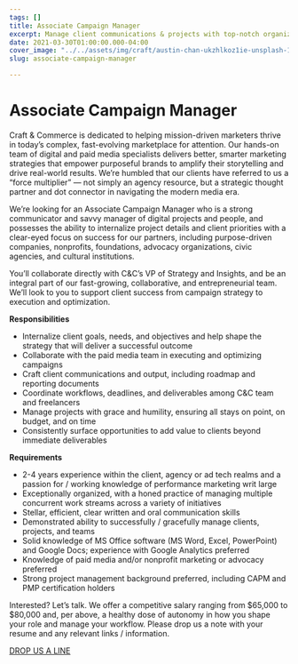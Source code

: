 ```yaml
---
tags: []
title: Associate Campaign Manager
excerpt: Manage client communications & projects with top-notch organizational skills.
date: 2021-03-30T01:00:00.000-04:00
cover_image: "../../assets/img/craft/austin-chan-ukzhlkoz1ie-unsplash-1.jpg"
slug: associate-campaign-manager

---
```

##### 

# **Associate Campaign Manager**

Craft & Commerce is dedicated to helping mission-driven marketers thrive in today’s complex, fast-evolving marketplace for attention. Our hands-on team of digital and paid media specialists delivers better, smarter marketing strategies that empower purposeful brands to amplify their storytelling and drive real-world results. We’re humbled that our clients have referred to us a “force multiplier” — not simply an agency resource, but a strategic thought partner and dot connector in navigating the modern media era.

We’re looking for an Associate Campaign Manager who is a strong communicator and savvy manager of digital projects and people, and possesses the ability to internalize project details and client priorities with a clear-eyed focus on success for our partners, including purpose-driven companies, nonprofits, foundations, advocacy organizations, civic agencies, and cultural institutions.

You’ll collaborate directly with C&C’s VP of Strategy and Insights, and be an integral part of our fast-growing, collaborative, and entrepreneurial team. We’ll look to you to support client success from campaign strategy to execution and optimization.

**Responsibilities**

* Internalize client goals, needs, and objectives and help shape the strategy that will deliver a successful outcome
* Collaborate with the paid media team in executing and optimizing campaigns
* Craft client communications and output, including roadmap and reporting documents
* Coordinate workflows, deadlines, and deliverables among C&C team and freelancers
* Manage projects with grace and humility, ensuring all stays on point, on budget, and on time
* Consistently surface opportunities to add value to clients beyond immediate deliverables

**Requirements**

* 2-4 years experience within the client, agency or ad tech realms and a passion for / working knowledge of performance marketing writ large
* Exceptionally organized, with a honed practice of managing multiple concurrent work streams across a variety of initiatives
* Stellar, efficient, clear written and oral communication skills
* Demonstrated ability to successfully / gracefully manage clients, projects, and teams
* Solid knowledge of MS Office software (MS Word, Excel, PowerPoint) and Google Docs; experience with Google Analytics preferred
* Knowledge of paid media and/or nonprofit marketing or advocacy preferred
* Strong project management background preferred, including CAPM and PMP certification holders

Interested? Let’s talk. We offer a competitive salary ranging from $65,000 to $80,000 and, per above, a healthy dose of autonomy in how you shape your role and manage your workflow. Please drop us a note with your resume and any relevant links / information.

[DROP US A LINE](mailto:karen@craftand.com "email")